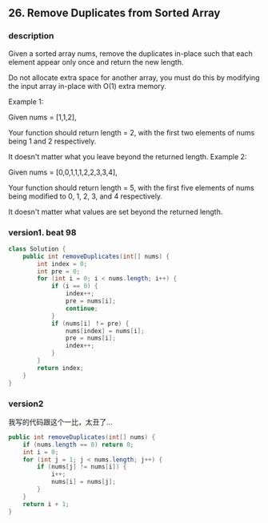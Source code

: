 ## 26. Remove Duplicates from Sorted Array

### description

Given a sorted array nums, remove the duplicates in-place such that each element appear only once and return the new length.

Do not allocate extra space for another array, you must do this by modifying the input array in-place with O(1) extra memory.

Example 1:

Given nums = [1,1,2],

Your function should return length = 2, with the first two elements of nums being 1 and 2 respectively.

It doesn't matter what you leave beyond the returned length.
Example 2:

Given nums = [0,0,1,1,1,2,2,3,3,4],

Your function should return length = 5, with the first five elements of nums being modified to 0, 1, 2, 3, and 4 respectively.

It doesn't matter what values are set beyond the returned length.

### version1. beat 98

```java
class Solution {
    public int removeDuplicates(int[] nums) {
        int index = 0;
        int pre = 0;
        for (int i = 0; i < nums.length; i++) {
            if (i == 0) {
                index++;
                pre = nums[i];
                continue;
            }
            if (nums[i] ！= pre) {
                nums[index] = nums[i];
                pre = nums[i];
                index++;
            }
        }
        return index;
    }
}
```

### version2

我写的代码跟这个一比，太丑了...

```java
public int removeDuplicates(int[] nums) {
    if (nums.length == 0) return 0;
    int i = 0;
    for (int j = 1; j < nums.length; j++) {
        if (nums[j] != nums[i]) {
            i++;
            nums[i] = nums[j];
        }
    }
    return i + 1;
}
```